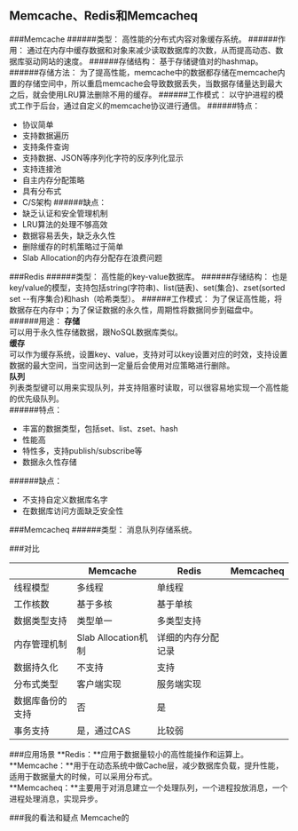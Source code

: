 ## Memcache、Redis和Memcacheq ##

###Memcache
######类型：
高性能的分布式内容对象缓存系统。
######作用：
通过在内存中缓存数据和对象来减少读取数据库的次数，从而提高动态、数据库驱动网站的速度。
######存储结构：
基于存储键值对的hashmap。
######存储方法：
为了提高性能，memcache中的数据都存储在memcache内置的存储空间中，所以重启memcache会导致数据丢失，当数据存储量达到最大之后，就会使用LRU算法删除不用的缓存。
######工作模式：
以守护进程的模式工作于后台，通过自定义的memcache协议进行通信。
######特点：
- 协议简单
- 支持数据遍历
- 支持条件查询
- 支持数据、JSON等序列化字符的反序列化显示
- 支持连接池
- 自主内存分配策略
- 具有分布式
- C/S架构
######缺点：
- 缺乏认证和安全管理机制
- LRU算法的处理不够高效
- 数据容易丢失，缺乏永久性
- 删除缓存的时机策略过于简单
- Slab Allocation的内存分配存在浪费问题

###Redis
######类型：
高性能的key-value数据库。
######存储结构：
也是key/value的模型，支持包括string(字符串)、list(链表)、set(集合)、zset(sorted set --有序集合)和hash（哈希类型）。
######工作模式：
为了保证高性能，将数据存在内存中；为了保证数据的永久性，周期性将数据同步到磁盘中。
######用途：
**存储**<br>
可以用于永久性存储数据，跟NoSQL数据库类似。<br>
**缓存**<br>
可以作为缓存系统，设置key、value，支持对可以key设置对应的时效，支持设置数据的最大空间，当空间达到一定量后会使用对应策略进行删除。<br>
**队列**<br>
列表类型键可以用来实现队列，并支持阻塞时读取，可以很容易地实现一个高性能的优先级队列。<br>
######特点：
- 丰富的数据类型，包括set、list、zset、hash
- 性能高
- 特性多，支持publish/subscribe等
- 数据永久性存储

######缺点：
- 不支持自定义数据库名字
- 在数据库访问方面缺乏安全性

###Memcacheq
######类型：
消息队列存储系统。


###对比
<table>
  <thead>
    <tr>
      <th></th>
      <th>Memcache</th>
      <th>Redis</th>
      <th>Memcacheq</th>
    </tr>
  </thead>
  <tbody>
    <tr>
      <td>线程模型</td>
      <td>多线程</td>
      <td>单线程</td>
      <td></td>
    </tr>
    <tr>
      <td>工作核数</td>
      <td>基于多核</td>
      <td>基于单核</td>
      <td></td>
    </tr>
	<tr>
      <td>数据类型支持</td>
      <td>类型单一</td>
      <td>多类型支持</td>
      <td></td>
    </tr>
	<tr>
      <td>内存管理机制</td>
      <td>Slab Allocation机制</td>
      <td>详细的内存分配记录</td>
      <td></td>
    </tr>
	<tr>
      <td>数据持久化</td>
      <td>不支持</td>
      <td>支持</td>
      <td></td>
    </tr>
	<tr>
      <td>分布式类型</td>
      <td>客户端实现</td>
      <td>服务端实现</td>
      <td></td>
    </tr>
	<tr>
      <td>数据库备份的支持</td>
      <td>否</td>
      <td>是</td>
      <td></td>
    </tr>
	<tr>
      <td>事务支持</td>
      <td>是，通过CAS</td>
      <td>比较弱</td>
      <td></td>
    </tr>
  </tbody>
</table>

###应用场景
**Redis：**应用于数据量较小的高性能操作和运算上。<br>
**Memcache：**用于在动态系统中做Cache层，减少数据库负载，提升性能，适用于数据量大的时候，可以采用分布式。<br>
**Memcacheq：**主要用于对消息建立一个处理队列，一个进程投放消息，一个进程处理消息，实现异步。<br>

###我的看法和疑点
Memcache的
